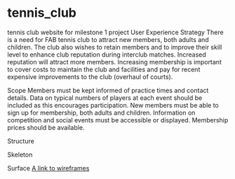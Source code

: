 # tennis_club
tennis club website for milestone 1 project
User Experience
Strategy
There is a need for FAB tennis club to attract new members, both adults and children.
The club also wishes to retain members and to improve their skill level to enhance club
reputation during interclub matches. Increased reputation will attract more members.
Increasing membership is important to cover costs to maintain the club and facilities 
and pay for recent expensive improvements to the club (overhaul of courts).

Scope
Members must be kept informed of practice times and contact details.
Data on typical numbers of players at each event should be included as this
encourages participation.
New members must be able to sign up for membership, both adults and children.
Information on competition and social events must be accessible or displayed.
Membership prices should be available.

Structure

Skeleton

Surface
[A link to wireframes](Tennis_club.pdf)